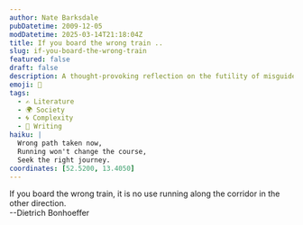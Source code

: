 ```yaml
---
author: Nate Barksdale
pubDatetime: 2009-12-05
modDatetime: 2025-03-14T21:18:04Z
title: If you board the wrong train ..
slug: if-you-board-the-wrong-train
featured: false
draft: false
description: A thought-provoking reflection on the futility of misguided efforts, inspired by Dietrich Bonhoeffer's wisdom.
emoji: 🚉
tags:
  - ✍️ Literature
  - 🌍 Society
  - 🌀 Complexity
  - 📝 Writing
haiku: |
  Wrong path taken now,  
  Running won't change the course,  
  Seek the right journey.
coordinates: [52.5200, 13.4050]
---
```


If you board the wrong train, it is no use running along the corridor in the other direction.  
--Dietrich Bonhoeffer
